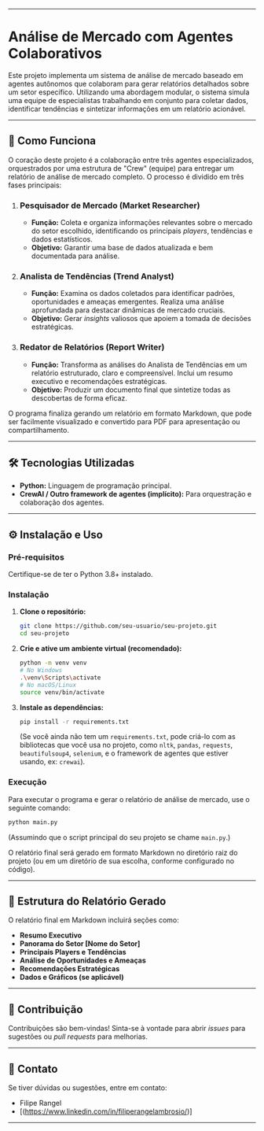 -----

# Análise de Mercado com Agentes Colaborativos

Este projeto implementa um sistema de análise de mercado baseado em agentes autônomos que colaboram para gerar relatórios detalhados sobre um setor específico. Utilizando uma abordagem modular, o sistema simula uma equipe de especialistas trabalhando em conjunto para coletar dados, identificar tendências e sintetizar informações em um relatório acionável.

-----

## 🚀 Como Funciona

O coração deste projeto é a colaboração entre três agentes especializados, orquestrados por uma estrutura de "Crew" (equipe) para entregar um relatório de análise de mercado completo. O processo é dividido em três fases principais:

1.  ### **Pesquisador de Mercado (Market Researcher)**

      * **Função:** Coleta e organiza informações relevantes sobre o mercado do setor escolhido, identificando os principais *players*, tendências e dados estatísticos.
      * **Objetivo:** Garantir uma base de dados atualizada e bem documentada para análise.

2.  ### **Analista de Tendências (Trend Analyst)**

      * **Função:** Examina os dados coletados para identificar padrões, oportunidades e ameaças emergentes. Realiza uma análise aprofundada para destacar dinâmicas de mercado cruciais.
      * **Objetivo:** Gerar *insights* valiosos que apoiem a tomada de decisões estratégicas.

3.  ### **Redator de Relatórios (Report Writer)**

      * **Função:** Transforma as análises do Analista de Tendências em um relatório estruturado, claro e compreensível. Inclui um resumo executivo e recomendações estratégicas.
      * **Objetivo:** Produzir um documento final que sintetize todas as descobertas de forma eficaz.

O programa finaliza gerando um relatório em formato Markdown, que pode ser facilmente visualizado e convertido para PDF para apresentação ou compartilhamento.

-----

## 🛠️ Tecnologias Utilizadas

  * **Python:** Linguagem de programação principal.
  * **CrewAI / Outro framework de agentes (implícito):** Para orquestração e colaboração dos agentes.

-----

## ⚙️ Instalação e Uso

### Pré-requisitos

Certifique-se de ter o Python 3.8+ instalado.

### Instalação

1.  **Clone o repositório:**
    ```bash
    git clone https://github.com/seu-usuario/seu-projeto.git
    cd seu-projeto
    ```
2.  **Crie e ative um ambiente virtual (recomendado):**
    ```bash
    python -m venv venv
    # No Windows
    .\venv\Scripts\activate
    # No macOS/Linux
    source venv/bin/activate
    ```
3.  **Instale as dependências:**
    ```bash
    pip install -r requirements.txt
    ```
    (Se você ainda não tem um `requirements.txt`, pode criá-lo com as bibliotecas que você usa no projeto, como `nltk`, `pandas`, `requests`, `beautifulsoup4`, `selenium`, e o framework de agentes que estiver usando, ex: `crewai`).

### Execução

Para executar o programa e gerar o relatório de análise de mercado, use o seguinte comando:

```bash
python main.py
```

(Assumindo que o script principal do seu projeto se chame `main.py`.)

O relatório final será gerado em formato Markdown no diretório raiz do projeto (ou em um diretório de sua escolha, conforme configurado no código).

-----

## 📄 Estrutura do Relatório Gerado

O relatório final em Markdown incluirá seções como:

  * **Resumo Executivo**
  * **Panorama do Setor [Nome do Setor]**
  * **Principais Players e Tendências**
  * **Análise de Oportunidades e Ameaças**
  * **Recomendações Estratégicas**
  * **Dados e Gráficos (se aplicável)**

-----

## 🤝 Contribuição

Contribuições são bem-vindas\! Sinta-se à vontade para abrir *issues* para sugestões ou *pull requests* para melhorias.

-----

## 📧 Contato

Se tiver dúvidas ou sugestões, entre em contato:

  * Filipe Rangel
  * [(https://www.linkedin.com/in/filiperangelambrosio/)]

-----
